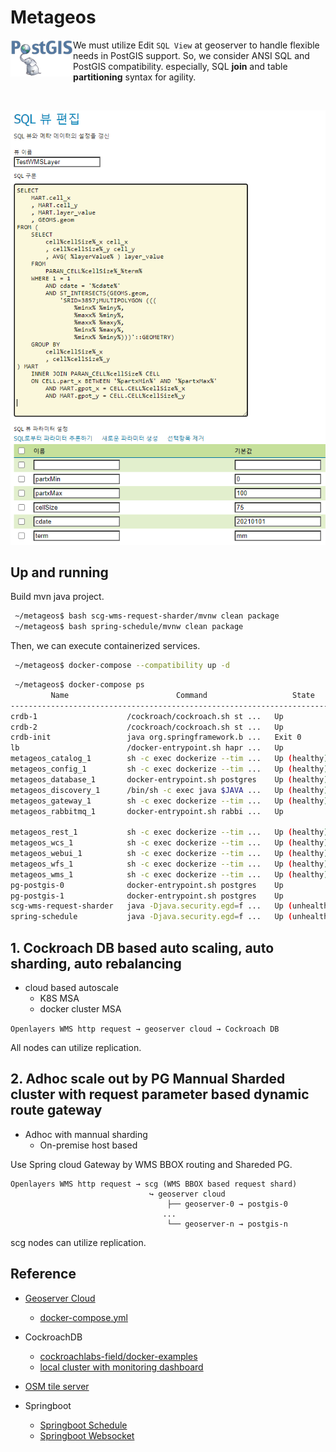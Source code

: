 # Metageos

<img align="left" src='README/postgis-logo-1.png' width=100>

 We must utilize Edit `SQL View` at geoserver to handle flexible needs in PostGIS support.
 So, we consider ANSI SQL and PostGIS compatibility. especially, SQL **join** and table **partitioning** syntax for agility.

<br>

<p align="center">
  <img src='README/geoserver-sql-view.png' width=600>
</p>

## Up and running

Build mvn java project.

```bash
 ~/metageos$ bash scg-wms-request-sharder/mvnw clean package
 ~/metageos$ bash spring-schedule/mvnw clean package
```

Then, we can execute containerized services.

```bash
 ~/metageos$ docker-compose --compatibility up -d
```

```bash
 ~/metageos$ docker-compose ps
         Name                        Command                   State                                                                          Ports
----------------------------------------------------------------------------------------------------------------------------------------------------------------------------------------------------------------------crdb-0                    /cockroach/cockroach.sh st ...   Up               26257/tcp, 8080/tcp
crdb-1                    /cockroach/cockroach.sh st ...   Up               26257/tcp, 8080/tcp
crdb-2                    /cockroach/cockroach.sh st ...   Up               26257/tcp, 8080/tcp
crdb-init                 java org.springframework.b ...   Exit 0
lb                        /docker-entrypoint.sh hapr ...   Up               0.0.0.0:26257->26257/tcp,:::26257->26257/tcp, 0.0.0.0:8080->8080/tcp,:::8080->8080/tcp, 0.0.0.0:8081->8081/tcp,:::8081->8081/tcp   
metageos_catalog_1        sh -c exec dockerize --tim ...   Up (healthy)
metageos_config_1         sh -c exec dockerize --tim ...   Up (healthy)
metageos_database_1       docker-entrypoint.sh postgres    Up (healthy)     0.0.0.0:5432->5432/tcp,:::5432->5432/tcp
metageos_discovery_1      /bin/sh -c exec java $JAVA ...   Up (healthy)     0.0.0.0:8761->8761/tcp,:::8761->8761/tcp
metageos_gateway_1        sh -c exec dockerize --tim ...   Up (healthy)     0.0.0.0:9090->8080/tcp,:::9090->8080/tcp
metageos_rabbitmq_1       docker-entrypoint.sh rabbi ...   Up               15671/tcp, 0.0.0.0:15672->15672/tcp,:::15672->15672/tcp, 15691/tcp, 15692/tcp, 25672/tcp, 4369/tcp, 5671/tcp,
                                                                            0.0.0.0:5672->5672/tcp,:::5672->5672/tcp
metageos_rest_1           sh -c exec dockerize --tim ...   Up (healthy)
metageos_wcs_1            sh -c exec dockerize --tim ...   Up (healthy)
metageos_webui_1          sh -c exec dockerize --tim ...   Up (healthy)
metageos_wfs_1            sh -c exec dockerize --tim ...   Up (healthy)
metageos_wms_1            sh -c exec dockerize --tim ...   Up (healthy)
pg-postgis-0              docker-entrypoint.sh postgres    Up               0.0.0.0:30000->5432/tcp,:::30000->5432/tcp
pg-postgis-1              docker-entrypoint.sh postgres    Up               0.0.0.0:30001->5432/tcp,:::30001->5432/tcp
scg-wms-request-sharder   java -Djava.security.egd=f ...   Up (unhealthy)   8081/tcp, 0.0.0.0:9010->9010/tcp,:::9010->9010/tcp
spring-schedule           java -Djava.security.egd=f ...   Up (unhealthy)   8081/tcp, 0.0.0.0:9000->9000/tcp,:::9000->9000/tcp
```

## 1. Cockroach DB based auto scaling, auto sharding, auto rebalancing

- cloud based autoscale
  - K8S MSA
  - docker cluster MSA

`Openlayers WMS http request → geoserver cloud → Cockroach DB`

All nodes can utilize replication.

## 2. Adhoc scale out by PG Mannual Sharded cluster with request parameter based dynamic route gateway

- Adhoc with mannual sharding
  - On-premise host based

Use Spring cloud Gateway by WMS BBOX routing and Shareded PG.

```
Openlayers WMS http request → scg (WMS BBOX based request shard)
                               ↪ geoserver cloud
                                   ├── geoserver-0 → postgis-0
                                  ...
                                   └── geoserver-n → postgis-n
```

scg nodes can utilize replication.

## Reference

- [Geoserver Cloud](http://geoserver.org/geoserver-cloud/)
  - [docker-compose.yml](https://geoserver.github.io/geoserver-cloud/deploy/docker-compose/stable/docker-compose.yml)

- CockroachDB
  - [cockroachlabs-field/docker-examples](https://github.com/cockroachlabs-field/docker-examples)
  - [local cluster with monitoring dashboard](https://www.cockroachlabs.com/docs/stable/start-a-local-cluster-in-docker-mac.html)

- [OSM tile server](https://github.com/Overv/openstreetmap-tile-server)

- Springboot
  - [Springboot Schedule](https://github.com/spring-guides/gs-scheduling-tasks)
  - [Springboot Websocket](https://github.com/callicoder/spring-boot-websocket-chat-demo.git)
